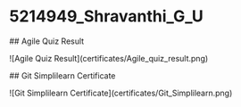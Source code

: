 # 5214949\_Shravanthi\_G\_U





\## Agile Quiz Result



!\[Agile Quiz Result](certificates/Agile\_quiz\_result.png)





\## Git Simplilearn Certificate



!\[Git Simplilearn Certificate](certificates/Git\_Simplilearn.png)



&nbsp;

